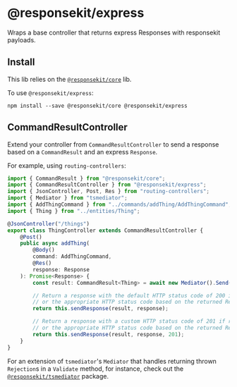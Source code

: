 # @responsekit/express
Wraps a base controller that returns express Responses with responsekit payloads.

## Install
This lib relies on the [`@responsekit/core`](https://github.com/IRCraziestTaxi/responsekit) lib.

To use `@responsekit/express`:

```
npm install --save @responsekit/core @responsekit/express
```

## CommandResultController
Extend your controller from `CommandResultController` to send a response based on a `CommandResult` and an express `Response`.

For example, using `routing-controllers`:

```ts
import { CommandResult } from "@responsekit/core";
import { CommandResultController } from "@responsekit/express";
import { JsonController, Post, Res } from "routing-controllers";
import { Mediator } from "tsmediator";
import { AddThingCommand } from "../commands/addThing/AddThingCommand";
import { Thing } from "../entities/Thing";

@JsonController("/things")
export class ThingController extends CommandResultController {
    @Post()
    public async addThing(
        @Body()
        command: AddThingCommand,
        @Res()
        response: Response
    ): Promise<Response> {
        const result: CommandResult<Thing> = await new Mediator().Send("AddThingHandler", command);

        // Return a response with the default HTTP status code of 200 if result was successful
        // or the appropriate HTTP status code based on the returned Rejection.
        return this.sendResponse(result, response);

        // Return a response with a custom HTTP status code of 201 if result was successful
        // or the appropriate HTTP status code based on the returned Rejection.
        return this.sendResponse(result, response, 201);
    }
}
```

For an extension of `tsmediator`'s `Mediator` that handles returning thrown `Rejection`s in a `Validate` method, for instance, check out the [`@responsekit/tsmediator`](https://github.com/IRCraziestTaxi/responsekit-tsmediator) package.